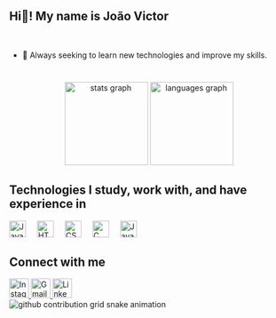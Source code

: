 <h2 align="left">Hi👋! My name is João Victor </h2>
<br>

- 🚀 Always seeking to learn new technologies and improve my skills.


###
<br>

<div align="center">
  <img src="https://github-readme-stats.vercel.app/api?username=rootcev&hide_title=false&hide_rank=false&show_icons=true&include_all_commits=true&count_private=true&disable_animations=false&theme=dracula&locale=en&hide_border=false" height="150" alt="stats graph"  />
  <img src="https://github-readme-stats.vercel.app/api/top-langs?username=rootcev&locale=en&hide_title=false&layout=compact&card_width=320&langs_count=5&theme=dracula&hide_border=false" height="150" alt="languages graph"  />
</div>


###
<h2>Technologies I study, work with, and have experience in</h2>
<div align="left">
  <img src="https://cdn.jsdelivr.net/gh/devicons/devicon/icons/javascript/javascript-original.svg" height="30" alt="JavaScript"  />
  <img width="12" />
  <img src="https://cdn.jsdelivr.net/gh/devicons/devicon/icons/html5/html5-original.svg" height="30" alt="HTML5"  />
  <img width="12" />
  <img src="https://cdn.jsdelivr.net/gh/devicons/devicon/icons/css3/css3-original.svg" height="30" alt="CSS3"  />
  <img width="12" />
  <img src="https://cdn.jsdelivr.net/gh/devicons/devicon/icons/c/c-original.svg" height="30" alt="C"  />
  <img width="12" />
  <img src="https://cdn.jsdelivr.net/gh/devicons/devicon/icons/java/java-original.svg" height="30" alt="Java POO" />
  <img width="12" />
</div>

###
<h2>Connect with me</h2>
<div align="left">
  
  <a href="https://instagram.com/rootcev" target="_blank">
  <img src="https://img.shields.io/static/v1?message=Instagram&logo=instagram&label=&color=E4405F&logoColor=white&labelColor=&style=for-the-badge" height="35" alt="Instagram" />
</a>
  <a href="mailto:rootcev@gmail.com">
  <img src="https://img.shields.io/static/v1?message=Gmail&logo=gmail&label=&color=D14836&logoColor=white&labelColor=&style=for-the-badge" height="35" alt="Gmail" />
  </a>
  <a href="https://www.linkedin.com/in/jo%C3%A3o-victor-silva-ara%C3%BAjo-74b399268/" target="_blank">
  <img src="https://img.shields.io/static/v1?message=LinkedIn&logo=linkedin&label=&color=0077B5&logoColor=white&labelColor=&style=for-the-badge" height="35" alt="LinkedIn" />
  </a>

</div>


<picture align="center">
  <source media="(prefers-color-scheme: dark)" srcset="https://raw.githubusercontent.com/rootcev/rootcev/output/github-contribution-grid-snake-dark.svg">
  <source media="(prefers-color-scheme: light)" srcset="https://raw.githubusercontent.com/rootcev/rootcev/output/github-contribution-grid-snake-dark.svg">
  <img align="center" alt="github contribution grid snake animation" src="https://raw.githubusercontent.com/rootcev/rootcev/output/github-contribution-grid-snake.svg">
</picture>

###
